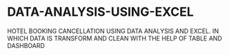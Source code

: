 # DATA-ANALYSIS-USING-EXCEL
HOTEL BOOKING CANCELLATION USING DATA ANALYSIS AND EXCEL.
IN WHICH DATA IS TRANSFORM AND CLEAN WITH THE HELP OF TABLE AND DASHBOARD
